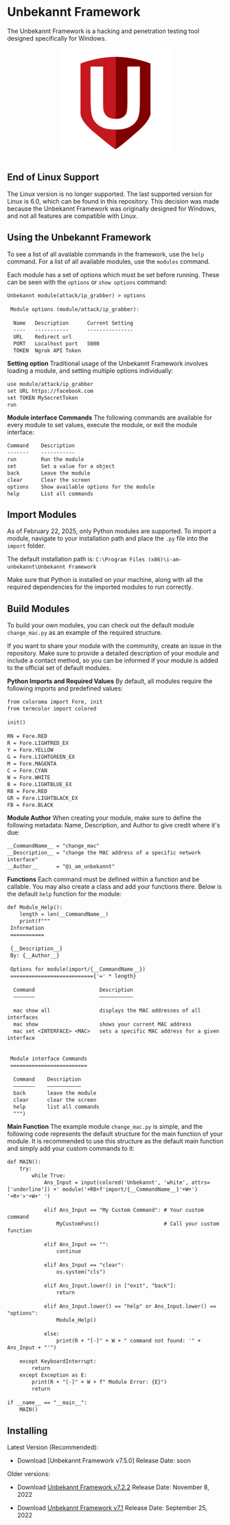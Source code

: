 # Unbekannt Framework
The Unbekannt Framework is a hacking and penetration testing tool designed specifically for Windows.

<p align="center">
  <img src="https://raw.githubusercontent.com/i-am-unbekannt/unbekannt-framework/main/libreq/logo.png">
</p>

## End of Linux Support
The Linux version is no longer supported. The last supported version for Linux is 6.0, which can be found in this repository.
This decision was made because the Unbekannt Framework was originally designed for Windows, and not all features are compatible with Linux.

## Using the Unbekannt Framework
To see a list of all available commands in the framework, use the `help` command. For a list of all available modules, use the `modules` command.

Each module has a set of options which must be set before running. These can be seen with the `options` or `show options` command:

```
Unbekannt module(attack/ip_grabber) > options

 Module options (module/attack/ip_grabber):

  Name   Description      Current Setting
  ----   -----------      ---------------
  URL    Redirect url
  PORT   Localhost port   5000
  TOKEN  Ngrok API Token
```

**Setting option**
Traditional usage of the Unbekannt Framework involves loading a module, and setting multiple options individually:

```
use module/attack/ip_grabber
set URL https://facebook.com
set TOKEN MySecretToken
run
```

**Module interface Commands**
The following commands are available for every module to set values, execute the module, or exit the module interface:

```
Command    Description
-------    -----------
run        Run the module
set        Set a value for a object
back       Leave the module
clear      Clear the screen
options    Show available options for the module
help       List all commands
```

## Import Modules
As of February 22, 2025, only Python modules are supported. To import a module, navigate to your installation path and place the `.py` file into the `import` folder.

The default installation path is:
`C:\Program Files (x86)\i-am-unbekannt\Unbekannt Framework`

Make sure that Python is installed on your machine, along with all the required dependencies for the imported modules to run correctly. 

## Build Modules
To build your own modules, you can check out the default module `change_mac.py` as an example of the required structure.

If you want to share your module with the community, create an issue in the repository. Make sure to provide a detailed description of your module and include a contact method, so you can be informed if your module is added to the official set of default modules.

**Python Imports and Required Values**
By default, all modules require the following imports and predefined values:

```
from colorama import Fore, init
from termcolor import colored

init()

RN = Fore.RED
R = Fore.LIGHTRED_EX
Y = Fore.YELLOW
G = Fore.LIGHTGREEN_EX
M = Fore.MAGENTA
C = Fore.CYAN
W = Fore.WHITE
B = Fore.LIGHTBLUE_EX
RB = Fore.RED
GR = Fore.LIGHTBLACK_EX
FB = Fore.BLACK
```

**Module Author**
When creating your module, make sure to define the following metadata: Name, Description, and Author to give credit where it's due:

```
__CommandName__ = "change_mac"
__Description__ = "change the MAC address of a specific network interface"
__Author__      = "@i_am_unbekannt"
```

**Functions**
Each command must be defined within a function and be callable. You may also create a class and add your functions there. Below is the default `help` function for the module:

```
def Module_Help():
    length = len(__CommandName__)
    print(f"""
 Information
 ===========

 {__Description__}
 By: {__Author__}
          
 Options for module(import/{__CommandName__})
 ==========================={'=' * length}

  Command                     Description
  ———————                     ———————————

  mac show all                displays the MAC addresses of all interfaces
  mac show                    shows your current MAC address
  mac set <INTERFACE> <MAC>   sets a specific MAC address for a given interface


 Module interface Commands
 =========================

  Command    Description
  ———————    ———————————
  back       leave the module
  clear      clear the screen
  help       list all commands
  """)
```

**Main Function**
The example module `change_mac.py` is simple, and the following code represents the default structure for the main function of your module. It is recommended to use this structure as the default main function and simply add your custom commands to it:

```
def MAIN():
    try:
        while True:
            Ans_Input = input(colored('Unbekannt', 'white', attrs=['underline']) +' module('+RB+f'import/{__CommandName__}'+W+') '+R+'>'+W+' ')

            elif Ans_Input == "My Custom Command": # Your custom command
                MyCustomFunc()                     # Call your custom function

            elif Ans_Input == "":
                continue

            elif Ans_Input == "clear":
                os.system("cls")

            elif Ans_Input.lower() in ["exit", "back"]:
                return

            elif Ans_Input.lower() == "help" or Ans_Input.lower() == "options":
                Module_Help()

            else:
                print(R + "[-]" + W + " command not found: '" + Ans_Input + "'")

    except KeyboardInterrupt:
        return
    except Exception as E:
        print(R + "[-]" + W + f" Module Error: {E}")
        return

if __name__ == "__main__":
    MAIN()
```

## Installing
Latest Version (Recommended):
* Download [Unbekannt Framework v7.5.0]
  Release Date: soon

Older versions:
* Download [Unbekannt Framework v7.2.2](https://www.mediafire.com/file/pw1ztzmh7x4i4dl/unbekannt-framework-v7.2.2-x64-installer.exe/file)
  Release Date: November 8, 2022

* Download [Unbekannt Framework v7.1](https://www.mediafire.com/file/fzmtezq4xdob3t0/unbekannt-framework-v7.1-windows-x64-installer.exe/file)
  Release Date: September 25, 2022
